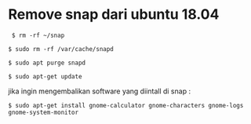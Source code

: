 # Remove snap dari ubuntu 18.04
```
 $ rm -rf ~/snap
```
```
$ sudo rm -rf /var/cache/snapd
```
```
$ sudo apt purge snapd
```
```
$ sudo apt-get update
```
jika ingin mengembalikan software yang diintall di snap :
```
$ sudo apt-get install gnome-calculator gnome-characters gnome-logs gnome-system-monitor
```
